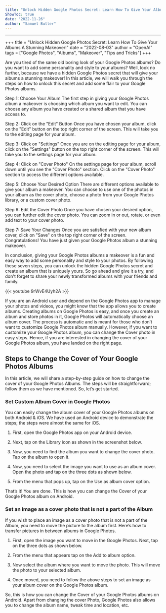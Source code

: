```yaml
---
title: "Unlock Hidden Google Photos Secret: Learn How To Give Your Albums A Stunning Makeover!"
ShowToc: true 
date: "2022-11-26"
author: "Samuel Butler"
---
```

*****
+++
title = "Unlock Hidden Google Photos Secret: Learn How To Give Your Albums A Stunning Makeover!"
date = "2022-08-03"
author = "OpenAI"
tags = ["Google Photos", "Albums", "Makeover", "Tips and Tricks"]
+++

Are you tired of the same old boring look of your Google Photos albums? Do you want to add some personality and style to your albums? Well, look no further, because we have a hidden Google Photos secret that will give your albums a stunning makeover! In this article, we will walk you through the steps on how to unlock this secret and add some flair to your Google Photos albums.

Step 1: Choose Your Album
The first step in giving your Google Photos album a makeover is choosing which album you want to edit. You can choose any album you have created or a shared album that you have access to.

Step 2: Click on the "Edit" Button
Once you have chosen your album, click on the "Edit" button on the top right corner of the screen. This will take you to the editing page for your album.

Step 3: Click on "Settings"
Once you are on the editing page for your album, click on the "Settings" button on the top right corner of the screen. This will take you to the settings page for your album.

Step 4: Click on "Cover Photo"
On the settings page for your album, scroll down until you see the "Cover Photo" section. Click on the "Cover Photo" section to access the different options available.

Step 5: Choose Your Desired Option
There are different options available to give your album a makeover. You can choose to use one of the photos in your album as the cover photo, choose a photo from your Google Photos library, or a custom cover photo.

Step 6: Edit the Cover Photo
Once you have chosen your desired option, you can further edit the cover photo. You can zoom in or out, rotate, or even add text to your cover photo.

Step 7: Save Your Changes
Once you are satisfied with your new album cover, click on "Save" on the top right corner of the screen. Congratulations! You have just given your Google Photos album a stunning makeover.

In conclusion, giving your Google Photos albums a makeover is a fun and easy way to add some personality and style to your photos. By following these seven steps, you can unlock the hidden Google Photos secret and create an album that is uniquely yours. So go ahead and give it a try, and don't forget to share your newly transformed albums with your friends and family.

{{< youtube 9rWvE4Uyh2A >}} 



If you are an Android user and depend on the Google Photos app to manage your photos and videos, you might know that the app allows you to create albums. Creating albums on Google Photos is easy, and once you create an album and store photos in it, Google Photos will automatically choose an album cover.
The process is automatic and is meant for those who don’t want to customize Google Photos album manually. However, if you want to customize your Google Photos album, you can change the Cover photo in easy steps. Hence, if you are interested in changing the cover of your Google Photos album, you have landed on the right page.

 
## Steps to Change the Cover of Your Google Photos Albums


In this article, we will share a step-by-step guide on how to change the cover of your Google Photos Albums. The steps will be straightforward; follow them as we have mentioned. So, let’s get started.

 
### Set Custom Album Cover in Google Photos


You can easily change the album cover of your Google Photos albums on both Android & iOS. We have used an Android device to demonstrate the steps; the steps were almost the same for iOS.
1. First, open the Google Photos app on your Android device.

2. Next, tap on the Library icon as shown in the screenshot below.

3. Now, you need to find the album you want to change the cover photo. Tap on the album to open it.

4. Now, you need to select the image you want to use as an album cover. Open the photo and tap on the three dots as shown below.

5. From the menu that pops up, tap on the Use as album cover option.

That’s it! You are done. This is how you can change the Cover of your Google Photos album on Android.

 
### Set an image as a cover photo that is not a part of the Album


If you wish to place an image as a cover photo that is not a part of the Album, you need to move the picture to the album first. Here’s how to transfer pictures in between albums in Google Photos.
1. First, open the image you want to move in the Google Photos. Next, tap on the three dots as shown below.

2. From the menu that appears tap on the Add to album option.

3. Now select the album where you want to move the photo. This will move the photo to your selected album.

4. Once moved, you need to follow the above steps to set an image as your album cover on the Google Photos album.

So, this is how you can change the Cover of your Google Photos albums on Android. Apart from changing the cover Photo, Google Photos also allows you to change the album name, tweak time and location, etc.




